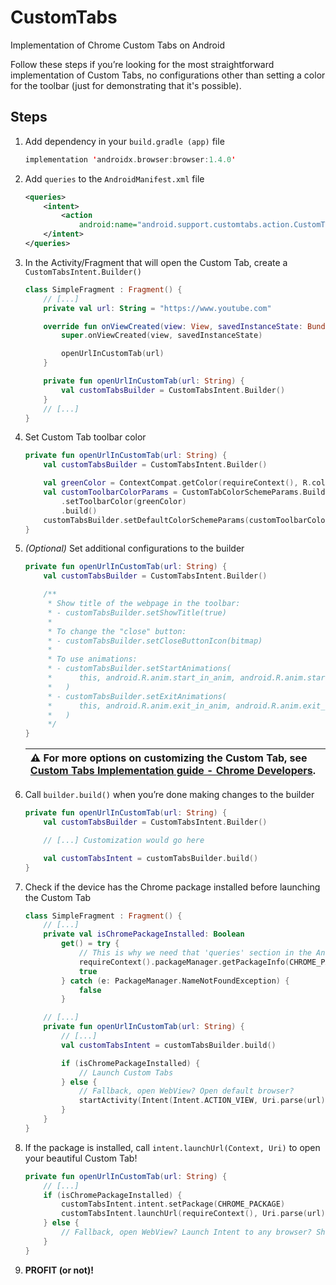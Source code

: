 # CustomTabs
Implementation of Chrome Custom Tabs on Android

Follow these steps if you’re looking for the most straightforward implementation of Custom Tabs, no configurations other than setting a color for the toolbar (just for demonstrating that it's possible).

## Steps

1. Add dependency in your `build.gradle (app)` file
    
    ```kotlin
    implementation 'androidx.browser:browser:1.4.0'
    ```
    
2. Add `queries` to the `AndroidManifest.xml` file
    
    ```xml
    <queries>
        <intent>
            <action
                android:name="android.support.customtabs.action.CustomTabsService" />
        </intent>
    </queries>
    ```
    
3. In the Activity/Fragment that will open the Custom Tab, create a `CustomTabsIntent.Builder()`
    
    ```kotlin
    class SimpleFragment : Fragment() {
        // [...]
        private val url: String = "https://www.youtube.com"
    
        override fun onViewCreated(view: View, savedInstanceState: Bundle?) {
            super.onViewCreated(view, savedInstanceState)
    
            openUrlInCustomTab(url)
        }
    
        private fun openUrlInCustomTab(url: String) {
            val customTabsBuilder = CustomTabsIntent.Builder()
        }
        // [...]
    }
    ```
    
4. Set Custom Tab toolbar color
    
    ```kotlin
    private fun openUrlInCustomTab(url: String) {
        val customTabsBuilder = CustomTabsIntent.Builder()
    
        val greenColor = ContextCompat.getColor(requireContext(), R.color.poatek_green)
        val customToolbarColorParams = CustomTabColorSchemeParams.Builder()
            .setToolbarColor(greenColor)
            .build()
        customTabsBuilder.setDefaultColorSchemeParams(customToolbarColorParams)
    }
    ```
    
5. *(Optional)* Set additional configurations to the builder
    
    ```kotlin
    private fun openUrlInCustomTab(url: String) {
        val customTabsBuilder = CustomTabsIntent.Builder()
    
        /**
         * Show title of the webpage in the toolbar:
         * - customTabsBuilder.setShowTitle(true)
         *
         * To change the "close" button:
         * - customTabsBuilder.setCloseButtonIcon(bitmap)
         *
         * To use animations:
         * - customTabsBuilder.setStartAnimations(
         *      this, android.R.anim.start_in_anim, android.R.anim.start_out_anim
         *   )
         * - customTabsBuilder.setExitAnimations(
         *      this, android.R.anim.exit_in_anim, android.R.anim.exit_out_anim
         *   )
         */
    }
    ```

    | ⚠️ For more options on customizing the Custom Tab, see [Custom Tabs Implementation guide - Chrome Developers](https://developer.chrome.com/docs/android/custom-tabs/integration-guide/). |
    | :--- |

6. Call `builder.build()` when you’re done making changes to the builder
    
    ```kotlin
    private fun openUrlInCustomTab(url: String) {
        val customTabsBuilder = CustomTabsIntent.Builder()
    
        // [...] Customization would go here
    
        val customTabsIntent = customTabsBuilder.build()
    }
    ```
    
7. Check if the device has the Chrome package installed before launching the Custom Tab
    
    ```kotlin
    class SimpleFragment : Fragment() {
        // [...]
        private val isChromePackageInstalled: Boolean
            get() = try {
                // This is why we need that 'queries' section in the AndroidManifest.xml
                requireContext().packageManager.getPackageInfo(CHROME_PACKAGE, 0)
                true
            } catch (e: PackageManager.NameNotFoundException) {
                false
            }
    
        // [...]
        private fun openUrlInCustomTab(url: String) {
            // [...]
            val customTabsIntent = customTabsBuilder.build()
    
            if (isChromePackageInstalled) {
                // Launch Custom Tabs
            } else {
                // Fallback, open WebView? Open default browser?
                startActivity(Intent(Intent.ACTION_VIEW, Uri.parse(url)))
            }
        }
    }
    ```
    
8. If the package is installed, call `intent.launchUrl(Context, Uri)` to open your beautiful Custom Tab!
    
    ```kotlin
    private fun openUrlInCustomTab(url: String) {
        // [...]
        if (isChromePackageInstalled) {
            customTabsIntent.intent.setPackage(CHROME_PACKAGE)
            customTabsIntent.launchUrl(requireContext(), Uri.parse(url))
        } else {
            // Fallback, open WebView? Launch Intent to any browser? Show error?
        }
    }
    ```
    
9. **PROFIT (or not)!**
